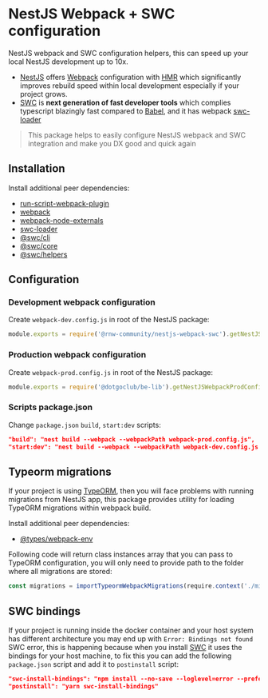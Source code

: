 # NestJS Webpack + SWC configuration

NestJS webpack and SWC configuration helpers, this can speed up your local NestJS development up to
10x.

-   [NestJS](https://docs.nestjs.com) offers [Webpack](https://webpack.js.org) configuration with [HMR](https://docs.nestjs.com/recipes/hot-reload) which significantly
    improves rebuild speed within local development especially if your project grows.
-   [SWC](https://swc.rs) is **next generation of fast developer tools** which complies typescript blazingly
    fast compared to [Babel](https://babeljs.io), and it has webpack [swc-loader](https://github.com/swc-project/swc-loader)

> This package helps to easily configure NestJS webpack and SWC integration and make you DX good and quick again

## Installation

Install additional peer dependencies:

-   [run-script-webpack-plugin](https://github.com/atassis/run-script-webpack-plugin)
-   [webpack](https://github.com/webpack/webpack)
-   [webpack-node-externals](https://github.com/liady/webpack-node-externals)
-   [swc-loader](https://github.com/swc-project/swc-loader)
-   [@swc/cli](https://github.com/swc-project/cli)
-   [@swc/core](https://github.com/swc-project/swc)
-   [@swc/helpers](https://github.com/swc-project/helpers)

## Configuration

### Development webpack configuration

Create `webpack-dev.config.js` in root of the NestJS package:

```js
module.exports = require('@rnw-community/nestjs-webpack-swc').getNestJSWebpackDevConfig;
```

### Production webpack configuration

Create `webpack-prod.config.js` in root of the NestJS package:

```js
module.exports = require('@dotgoclub/be-lib').getNestJSWebpackProdConfig;
```

### Scripts package.json

Change `package.json` `build`, `start:dev` scripts:

```json
"build": "nest build --webpack --webpackPath webpack-prod.config.js",
"start:dev": "nest build --webpack --webpackPath webpack-dev.config.js --watch"
```

## Typeorm migrations

If your project is using [TypeORM](https://typeorm.io), then you will face problems with running migrations from NestJS app,
this package provides utility for loading TypeORM migrations within webpack build.

Install additional peer dependencies:

-   [@types/webpack-env](https://www.npmjs.com/package/@types/webpack-env)

Following code will return class instances array that you can pass to TypeORM configuration, you will only need to provide
path to the folder where all migrations are stored:

```ts
const migrations = importTypeormWebpackMigrations(require.context('./migration/', true, /\.ts$/u));
```

## SWC bindings

If your project is running inside the docker container and your host system has different architecture
you may end up with `Error: Bindings not found` SWC error, this is happening because when you install
[SWC](https://swc.rs) it uses the bindings for your host machine, to fix this you can add the following
`package.json` script and add it to `postinstall` script:

```json
"swc-install-bindings": "npm install --no-save --loglevel=error --prefer-offline --no-audit --progress=false --force @swc/core-linux-arm64-musl @swc/core-linux-x64-musl",
"postinstall": "yarn swc-install-bindings"
```

